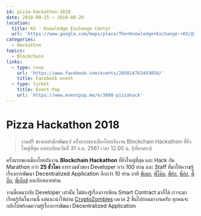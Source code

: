 ```yaml
---
id: pizza-hackathon-2018
date: 2018-08-25 ~ 2018-08-26
location:
  title: KX - Knowledge Exchange Center
  url: 'https://www.google.com/maps/place/The+Knowledge+Exchange:+KX/@13.7204878,100.4961223,17z/data=!3m1!4b1!4m5!3m4!1s0x30e298ee5d02d0a3:0xe2511ae461733d57!8m2!3d13.7204878!4d100.498311'
categories:
  - Hackathon
topics:
  - Blockchain
links:
  - type: rsvp
    url: 'https://www.facebook.com/events/205814763443058/'
    title: Facebook event
  - type: ticket
    title: Event Pop
    url: 'https://www.eventpop.me/e/3890-pizzahack'
---
```


# Pizza Hackathon 2018

> งานฟรี ของเหล่านักพัฒนา! ครั้งแรกของเมืองไทยกับงาน Blockchain Hackathon ที่ยิ่งใหญ่ที่สุด ลงทะเบียนวันที่ 31 ก.ค. 2561 เวลา 12.00 น. (เที่ยงตรง)

ครั้งแรกของเมืองไทยกับงาน **Blockchain Hackathon** ที่ยิ่งใหญ่ที่สุด และ Hack กัน Marathon กว่า **25 ชั่วโมง** การรวมตัวของ Developer กว่า 100 ท่าน และ Staff ที่มาให้ความรู้เรื่องการพัฒนา Decentralized Application อีกกว่า 10 ท่าน อาทิ [พี่เนย](https://www.facebook.com/nuuneoi), [พี่โต๊ด](https://www.facebook.com/totiz), [พี่ฮ้อ](https://www.facebook.com/tonhor), [พี่ก่อ](https://www.facebook.com/iam.notkorr), [พี่บิ๊ก](https://www.facebook.com/biig.nttmw), [พี่เอ็กซ์](https://www.facebook.com/igroomgrim) และอีกหลายท่าน

งานนี้เหมาะกับ Developer เท่านั้น ไม่ต้องรู้เรื่องการเขียน Smart Contract มาก็ได้ เราจะมาเรียนรู้กันในงานนี้ แต่แนะนำให้ผ่าน [CryptoZombies](https://cryptozombies.io/th/) เลเวล 2 ขึ้นไปก่อนมางานครับ ทุกคนจะกลับไปพร้อมความรู้เรื่องการพัฒนา Decentralized Application
